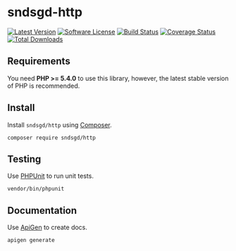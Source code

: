 # sndsgd-http

[![Latest Version](https://img.shields.io/github/release/sndsgd/sndsgd-http.svg?style=flat-square)](https://github.com/sndsgd/sndsgd-http/releases)
[![Software License](https://img.shields.io/badge/license-MIT-brightgreen.svg?style=flat-square)](https://github.com/sndsgd/sndsgd-http/LICENSE)
[![Build Status](https://img.shields.io/travis/sndsgd/sndsgd-http/master.svg?style=flat-square)](https://travis-ci.org/sndsgd/sndsgd-http)
[![Coverage Status](https://img.shields.io/coveralls/sndsgd/sndsgd-http.svg?style=flat-square)](https://coveralls.io/r/sndsgd/sndsgd-http?branch=master)
[![Total Downloads](https://img.shields.io/packagist/dt/sndsgd/http.svg?style=flat-square)](https://packagist.org/packages/sndsgd/http)

## Requirements

You need **PHP >= 5.4.0** to use this library, however, the latest stable version of PHP is recommended.


## Install

Install `sndsgd/http` using [Composer](https://getcomposer.org/).

```
composer require sndsgd/http
```

## Testing

Use [PHPUnit](https://phpunit.de/) to run unit tests.

```
vendor/bin/phpunit
```


## Documentation

Use [ApiGen](http://apigen.org/) to create docs.

```
apigen generate
```
